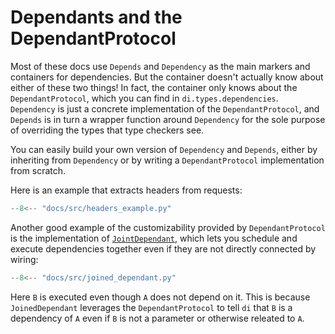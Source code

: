 # Dependants and the DependantProtocol

Most of these docs use `Depends` and `Dependency` as the main markers and containers for dependencies.
But the container doesn't actually know about either of these two things!
In fact, the container only knows about the `DependantProtocol`, which you can find in `di.types.dependencies`.
`Dependency` is just a concrete implementation of the `DependantProtocol`, and `Depends` is in turn a wrapper function around `Dependency` for the sole purpose of overriding the types that type checkers see.

You can easily build your own version of `Dependency` and `Depends`, either by inheriting from `Dependency` or by writing a `DependantProtocol` implementation from scratch.

Here is an example that extracts headers from requests:

```python
--8<-- "docs/src/headers_example.py"
```

Another good example of the customizability provided by `DependantProtocol` is the implementation of [`JointDependant`], which lets you schedule and execute dependencies together even if they are not directly connected by wiring:

```python
--8<-- "docs/src/joined_dependant.py"
```

Here `B` is executed even though `A` does not depend on it.
This is because `JoinedDependant` leverages the `DependantProtocol` to tell `di` that `B` is a dependency of `A` even if `B` is not a parameter or otherwise releated to `A`.

[Solving docs]: solving.md
[`JointDependant`]: https://github.com/adriangb/di/blob/b7398fbdf30213c1acb94b423bb4f2e2badd0fdd/di/dependant.py#L194-L218

